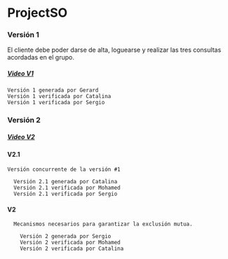 # ProjectSO

### Versión 1
  El cliente debe poder darse de alta, loguearse y realizar las tres consultas acordadas en el grupo. 
  ##### [Video V1](https://meet.google.com/linkredirect?authuser=0&dest=https%3A%2F%2Fscreencast-o-matic.com%2Fwatch%2FcY6UrMsAFq "Video V1")
   
    Versión 1 generada por Gerard
    Versión 1 verificada por Catalina
    Versión 1 verificada por Sergio

### Versión 2 
##### [Video V2](https://drive.google.com/file/d/1u5kAnD5pE4G9JcrtrXPI8RBLT_X-iWmA/view "Video V2")

  #### V2.1
    Versión concurrente de la versión #1

      Versión 2.1 generada por Catalina
      Versión 2.1 verificada por Mohamed
      Versión 2.1 verificada por Sergio
     
  #### V2
      Mecanismos necesarios para garantizar la exclusión mutua. 

        Versión 2 generada por Sergio
        Versión 2 verificada por Mohamed
        Versión 2 verificada por Catalina
